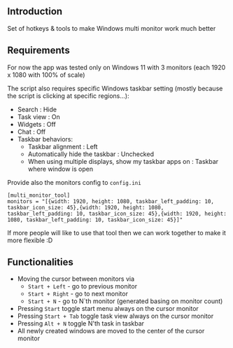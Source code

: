 ## Introduction
Set of hotkeys & tools to make Windows multi monitor work much better

## Requirements
For now the app was tested only on Windows 11 with 3 monitors (each 1920 x 1080 with 100% of scale)

The script also requires specific Windows taskbar setting (mostly because the script is clicking at specific regions...):
- Search : Hide
- Task view : On
- Widgets : Off
- Chat : Off
- Taskbar behaviors:
    - Taskbar alignment : Left
    - Automatically hide the taskbar : Unchecked
    - When using multiple displays, show my taskbar apps on : Taskbar where window is open

Provide also the monitors config to `config.ini`
```
[multi_monitor_tool]
monitors = "[{width: 1920, height: 1080, taskbar_left_padding: 10, taskbar_icon_size: 45},{width: 1920, height: 1080, taskbar_left_padding: 10, taskbar_icon_size: 45},{width: 1920, height: 1080, taskbar_left_padding: 10, taskbar_icon_size: 45}]"
```

If more people will like to use that tool then we can work together to make it more flexible :D 

## Functionalities
- Moving the cursor between monitors via 
    - `Start + Left` - go to previous monitor
    - `Start + Right` - go to next monitor
    - `Start + N` - go to N`th monitor (generated basing on monitor count)
- Pressing `Start` toggle start menu always on the cursor monitor
- Pressing `Start + Tab` toggle task view always on the cursor monitor
- Pressing `Alt + N` toggle N'th task in taskbar
- All newly created windows are moved to the center of the cursor monitor
